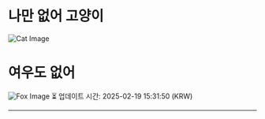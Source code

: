 
# 나만 없어 고양이

![Cat Image](https://cdn2.thecatapi.com/images/49r.gif)

# 여우도 없어
![Fox Image](https://randomfox.ca/images/34.jpg)
⏳ 업데이트 시간: 2025-02-19 15:31:50 (KRW)

---
